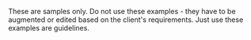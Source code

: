 These are samples only.
Do not use these examples - they have to be augmented or edited based on the client's requirements.
Just use these examples are guidelines.


